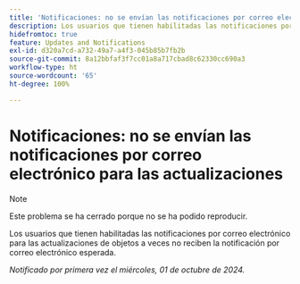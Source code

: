 ```yaml
---
title: 'Notificaciones: no se envían las notificaciones por correo electrónico para las actualizaciones'
description: Los usuarios que tienen habilitadas las notificaciones por correo electrónico para las actualizaciones de objetos a veces no reciben la notificación por correo electrónico esperada.
hidefromtoc: true
feature: Updates and Notifications
exl-id: d320a7cd-a732-49a7-a4f3-045b85b7fb2b
source-git-commit: 8a12bbfaf3f7cc01a8a717cbad8c62330cc690a3
workflow-type: ht
source-wordcount: '65'
ht-degree: 100%

---
```


# Notificaciones: no se envían las notificaciones por correo electrónico para las actualizaciones

>[!NOTE]
>
>Este problema se ha cerrado porque no se ha podido reproducir.

Los usuarios que tienen habilitadas las notificaciones por correo electrónico para las actualizaciones de objetos a veces no reciben la notificación por correo electrónico esperada.

_Notificado por primera vez el miércoles, 01 de octubre de 2024._

